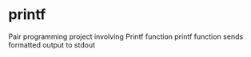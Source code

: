 # printf
Pair programming project involving Printf function
printf function sends formatted output to stdout
